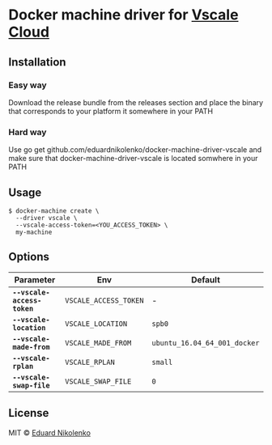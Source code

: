# Docker machine driver for [Vscale Cloud](https://vscale.io)

## Installation

### Easy way
Download the release bundle from the releases section and place the binary that corresponds to your platform it somewhere in your PATH

### Hard way
Use go get github.com/eduardnikolenko/docker-machine-driver-vscale and make sure that docker-machine-driver-vscale is located somwhere in your PATH

## Usage

    $ docker-machine create \
      --driver vscale \
      --vscale-access-token=<YOU_ACCESS_TOKEN> \
      my-machine

## Options

| Parameter                   | Env                   | Default                      |
| --------------------------- | --------------------- | ---------------------------- |
| **`--vscale-access-token`** | `VSCALE_ACCESS_TOKEN` | -                            |
| **`--vscale-location`**     | `VSCALE_LOCATION`     | `spb0`                       |
| **`--vscale-made-from`**    | `VSCALE_MADE_FROM`    | `ubuntu_16.04_64_001_docker` |
| **`--vscale-rplan`**        | `VSCALE_RPLAN`        | `small`                      |
| **`--vscale-swap-file`**    | `VSCALE_SWAP_FILE`    | `0`                          |

## License

MIT © [Eduard Nikolenko](https://github.com/eduardnikolenko)
